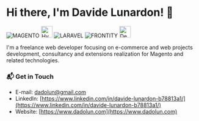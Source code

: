 # Hi there, I'm Davide Lunardon! 👋

![MAGENTO](https://avatars.githubusercontent.com/u/168457?s=40&v=4)
<img src="https://www.dnd.fr/wp-content/uploads/2021/05/Hyv%C3%A4-Logo-300x300.jpg" alt="Hyva Themes Logo" height="30" style="max-width: 100%;">
![LARAVEL](https://avatars.githubusercontent.com/u/958072?s=40&v=4)
![FRONTITY](https://avatars.githubusercontent.com/u/36308514?s=40&v=4)
<img src="https://camo.githubusercontent.com/96a4b6cf73090301d5c076316e85203e73a60dc15aa6819519d4b75919f44375/68747470733a2f2f6d6564762e696f2f6173736574732f6465706c6f7965722f6c6f676f2e706e67" alt="Deployer Logo" height="30" data-canonical-src="https://medv.io/assets/deployer/logo.png" style="max-width: 100%;">

I'm a freelance web developer focusing on e-commerce and web projects development, consultancy and extensions realization for Magento and related technologies.

### 📬 Get in Touch
 - E-mail: dadolun@gmail.com
 - LinkedIn: [https://www.linkedin.com/in/davide-lunardon-b78813a1/](https://www.linkedin.com/in/davide-lunardon-b78813a1/)
 - Website: [https://www.dadolun.com](https://www.dadolun.com)
